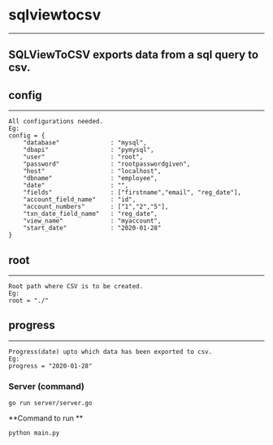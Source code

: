 # sqlviewtocsv

-----
SQLViewToCSV exports data from a sql query to csv. 
-----

## config
-----

```
All configurations needed.
Eg:
config = {
    "database"              : "mysql",
    "dbapi"                 : "pymysql",
    "user"                  : "root",
    "password"              : "rootpasswordgiven",
    "host"                  : "localhost",
    "dbname"                : "employee",
    "date"                  : "",
    "fields"                : ["firstname","email", "reg_date"],
    "account_field_name"    : "id",
    "account_numbers"       : ["1","2","5"],
    "txn_date_field_name"   : "reg_date",
    "view_name"             : "myaccount",
    "start_date"            : "2020-01-28"
}

```

## root
-----

```
Root path where CSV is to be created.
Eg:
root = "./"

```


## progress
-----

```
Progress(date) upto which data has been exported to csv.
Eg:
progress = "2020-01-28"

```

### Server (command)
```
go run server/server.go

```


**Command to run **
```
python main.py
```

